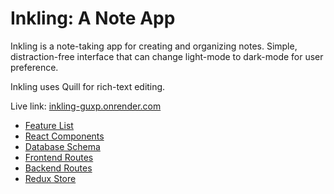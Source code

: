 # Inkling: A Note App

Inkling is a note-taking app for creating and organizing notes. Simple, distraction-free interface that can change light-mode to dark-mode for user preference.

Inkling uses Quill for rich-text editing.

Live link: [inkling-guxp.onrender.com](https://inkling-guxp.onrender.com/)

 * [Feature List](https://github.com/annaphillips4/Inkling/wiki#:~:text=Database%20Schema-,Feature%20List,-Frontend%20Routes)
 * [React Components](https://github.com/annaphillips4/Inkling/wiki/React-Components#:~:text=Frontend%20Routes-,React%20Components,-List%20of%20Components)
 * [Database Schema](https://github.com/annaphillips4/Inkling/wiki#:~:text=Backend%20Routes-,Database%20Schema,-Feature%20List)
 * [Frontend Routes](https://github.com/annaphillips4/Inkling/wiki#:~:text=Feature%20List-,Frontend%20Routes,-React%20Components)
 * [Backend Routes](https://github.com/annaphillips4/Inkling/wiki/Backend-Routes#:~:text=Home-,Backend%20Routes,-API%2DRoutes)
 * [Redux Store](https://github.com/annaphillips4/Inkling/wiki/Backend-Routes#:~:text=React%20Components-,Redux%20State,-User%20Stories)
